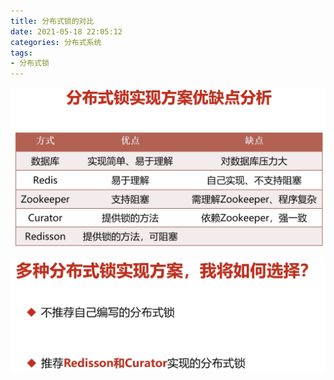 ```yaml
---
title: 分布式锁的对比
date: 2021-05-18 22:05:12
categories: 分布式系统
tags:
- 分布式锁
---
```


![](https://raw.githubusercontent.com/littlefxc/littlefxc.github.io/images/images/6zUNz2.png)

<!-- more -->

![](https://raw.githubusercontent.com/littlefxc/littlefxc.github.io/images/images/GJm1lP.png)

